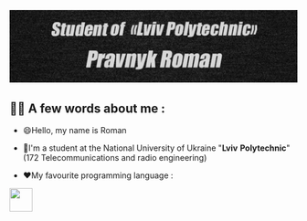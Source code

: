 ![Header](https://github.com/Zidan4ik/Zidan4ik/blob/main/assets/photo_2023-02-13_13-23-57.jpg)

## 👨‍💻 A few words about me :
 * 😄Hello, my name is Roman
 
 * 👀I'm a student at the National University of Ukraine "__Lviv__ __Polytechnic__"(172 Telecommunications and radio engineering)
 * ❤️My favourite programming language :
 <img src="https://img.icons8.com/color/344/java-coffee-cup-logo--v1.png" width="40" height = "41" >




